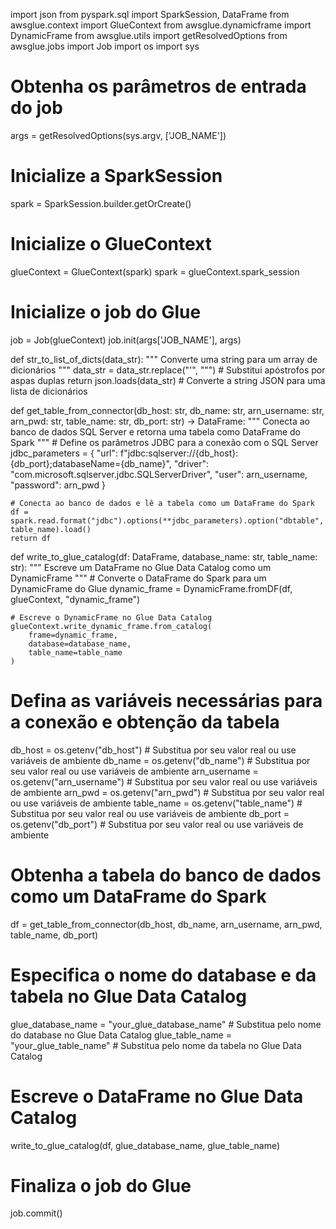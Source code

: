 import json
from pyspark.sql import SparkSession, DataFrame
from awsglue.context import GlueContext
from awsglue.dynamicframe import DynamicFrame
from awsglue.utils import getResolvedOptions
from awsglue.jobs import Job
import os
import sys

# Obtenha os parâmetros de entrada do job
args = getResolvedOptions(sys.argv, ['JOB_NAME'])

# Inicialize a SparkSession
spark = SparkSession.builder.getOrCreate()

# Inicialize o GlueContext
glueContext = GlueContext(spark)
spark = glueContext.spark_session

# Inicialize o job do Glue
job = Job(glueContext)
job.init(args['JOB_NAME'], args)

def str_to_list_of_dicts(data_str):
    """
    Converte uma string para um array de dicionários
    """
    data_str = data_str.replace("\'", "\"")  # Substitui apóstrofos por aspas duplas
    return json.loads(data_str)  # Converte a string JSON para uma lista de dicionários

def get_table_from_connector(db_host: str, db_name: str, arn_username: str, arn_pwd: str, table_name: str, db_port: str) -> DataFrame:
    """
    Conecta ao banco de dados SQL Server e retorna uma tabela como DataFrame do Spark
    """
    # Define os parâmetros JDBC para a conexão com o SQL Server
    jdbc_parameters = {
        "url": f"jdbc:sqlserver://{db_host}:{db_port};databaseName={db_name}",
        "driver": "com.microsoft.sqlserver.jdbc.SQLServerDriver",
        "user": arn_username,
        "password": arn_pwd
    }

    # Conecta ao banco de dados e lê a tabela como um DataFrame do Spark
    df = spark.read.format("jdbc").options(**jdbc_parameters).option("dbtable", table_name).load()
    return df

def write_to_glue_catalog(df: DataFrame, database_name: str, table_name: str):
    """
    Escreve um DataFrame no Glue Data Catalog como um DynamicFrame
    """
    # Converte o DataFrame do Spark para um DynamicFrame do Glue
    dynamic_frame = DynamicFrame.fromDF(df, glueContext, "dynamic_frame")
    
    # Escreve o DynamicFrame no Glue Data Catalog
    glueContext.write_dynamic_frame.from_catalog(
        frame=dynamic_frame,
        database=database_name,
        table_name=table_name
    )

# Defina as variáveis necessárias para a conexão e obtenção da tabela
db_host = os.getenv("db_host")  # Substitua por seu valor real ou use variáveis de ambiente
db_name = os.getenv("db_name")  # Substitua por seu valor real ou use variáveis de ambiente
arn_username = os.getenv("arn_username")  # Substitua por seu valor real ou use variáveis de ambiente
arn_pwd = os.getenv("arn_pwd")  # Substitua por seu valor real ou use variáveis de ambiente
table_name = os.getenv("table_name")  # Substitua por seu valor real ou use variáveis de ambiente
db_port = os.getenv("db_port")  # Substitua por seu valor real ou use variáveis de ambiente

# Obtenha a tabela do banco de dados como um DataFrame do Spark
df = get_table_from_connector(db_host, db_name, arn_username, arn_pwd, table_name, db_port)

# Especifica o nome do database e da tabela no Glue Data Catalog
glue_database_name = "your_glue_database_name"  # Substitua pelo nome do database no Glue Data Catalog
glue_table_name = "your_glue_table_name"  # Substitua pelo nome da tabela no Glue Data Catalog

# Escreve o DataFrame no Glue Data Catalog
write_to_glue_catalog(df, glue_database_name, glue_table_name)

# Finaliza o job do Glue
job.commit()